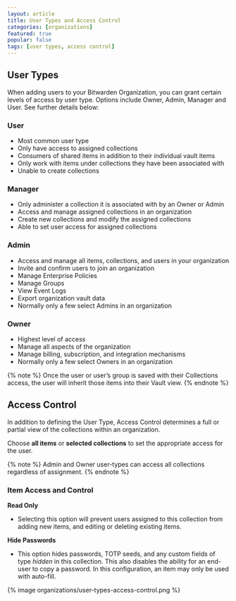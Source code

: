 ```yaml
---
layout: article
title: User Types and Access Control
categories: [organizations]
featured: true
popular: false
tags: [user types, access control]
---
```


## User Types

When adding users to your Bitwarden Organization, you can grant certain levels of access by user type. Options include Owner, Admin, Manager and User. See further details below:

### User
- Most common user type
- Only have access to assigned collections
- Consumers of shared items in addition to their individual vault items
- Only work with items under collections they have been associated with
- Unable to create collections

### Manager
- Only administer a collection it is associated with by an Owner or Admin
- Access and manage assigned collections in an organization
- Create new collections and modify the assigned collections
- Able to set user access for assigned collections

### Admin
- Access and manage all items, collections, and users in your organization
- Invite and confirm users to join an organization
- Manage Enterprise Policies
- Manage Groups
- View Event Logs
- Export organization vault data
- Normally only a few select Admins in an organization

### Owner
- Highest level of access
- Manage all aspects of the organization
- Manage billing, subscription, and integration mechanisms
- Normally only a few select Owners in an organization

{% note %}
Once the user or user’s group is saved with their Collections access, the user will inherit those items into their Vault view.
{% endnote %}

## Access Control
In addition to defining the User Type, Access Control determines a full or partial view of the collections within an organization.

Choose **all items** or **selected collections** to set the appropriate access for the user.

{% note %}
Admin and Owner user-types can access all collections regardless of assignment.
{% endnote %}

### Item Access and Control

**Read Only**
- Selecting this option will prevent users assigned to this collection from adding new items, and editing or deleting existing items.

**Hide Passwords**
- This option hides passwords, TOTP seeds, and any custom fields of type *hidden* in this collection. This also disables the ability for an end-user to copy a password. In this configuration, an item may only be used with auto-fill.

{% image organizations/user-types-access-control.png %}
